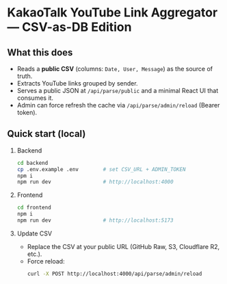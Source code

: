 # KakaoTalk YouTube Link Aggregator — CSV-as-DB Edition

## What this does
- Reads a **public CSV** (columns: `Date, User, Message`) as the source of truth.
- Extracts YouTube links grouped by sender.
- Serves a public JSON at `/api/parse/public` and a minimal React UI that consumes it.
- Admin can force refresh the cache via `/api/parse/admin/reload` (Bearer token).

## Quick start (local)
1) Backend
   ```bash
   cd backend
   cp .env.example .env        # set CSV_URL + ADMIN_TOKEN
   npm i
   npm run dev                 # http://localhost:4000
   ```

2) Frontend
   ```bash
   cd frontend
   npm i
   npm run dev                 # http://localhost:5173
   ```

3) Update CSV
   - Replace the CSV at your public URL (GitHub Raw, S3, Cloudflare R2, etc.).
   - Force reload:
     ```bash
     curl -X POST http://localhost:4000/api/parse/admin/reload            -H "Authorization: Bearer <ADMIN_TOKEN>"
     ```
